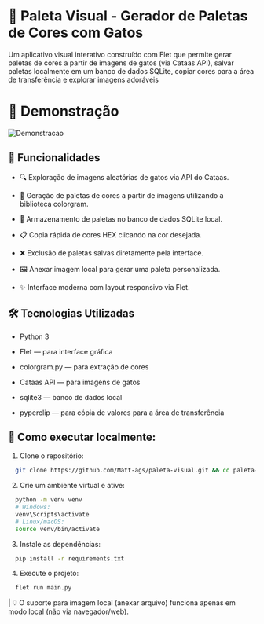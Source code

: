 # 🎨 Paleta Visual - Gerador de Paletas de Cores com Gatos

Um aplicativo visual interativo construído com Flet que permite gerar paletas de cores a partir de imagens de gatos (via Cataas API), salvar paletas localmente em um banco de dados SQLite, copiar cores para a área de transferência e explorar imagens adoráveis

# 📸 Demonstração
![Demonstracao](https://github.com/user-attachments/assets/6c2d0fa1-2b8b-4f20-9e20-2e7df0aef4f2)

## 🚀 Funcionalidades

- 🔍 Exploração de imagens aleatórias de gatos via API do Cataas.

- 🎨 Geração de paletas de cores a partir de imagens utilizando a biblioteca colorgram.

- 💾 Armazenamento de paletas no banco de dados SQLite local.

- 📋 Copia rápida de cores HEX clicando na cor desejada.

- ❌ Exclusão de paletas salvas diretamente pela interface.

- 🖼️ Anexar imagem local para gerar uma paleta personalizada.

- ✨ Interface moderna com layout responsivo via Flet.

## 🛠️ Tecnologias Utilizadas

- Python 3

- Flet — para interface gráfica

- colorgram.py — para extração de cores

- Cataas API — para imagens de gatos

- sqlite3 — banco de dados local

- pyperclip — para cópia de valores para a área de transferência

## 🧪 Como executar localmente:

1. Clone o repositório:
``` bash
  git clone https://github.com/Matt-ags/paleta-visual.git && cd paleta-visual
```

2. Crie um ambiente virtual e ative:
```bash
  python -m venv venv
  # Windows:
  venv\Scripts\activate
  # Linux/macOS:
  source venv/bin/activate
```

3. Instale as dependências:

```bash
  pip install -r requirements.txt
```

4. Execute o projeto:

```bash
  flet run main.py
```
  | 💡 O suporte para imagem local (anexar arquivo) funciona apenas em modo local (não via navegador/web).
